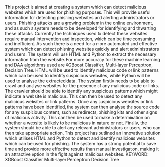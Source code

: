 This project is aimed at creating a system which can detect malicious websites which are used 
for phishing purposes. This will provide useful information for detecting phishing websites and 
alerting administrators or users. Phishing attacks are a growing problem in the online 
environment, and as such a system needs to be developed for identifying and thwarting these 
attacks. Currently the techniques used to detect these websites require manual intervention and 
inspection, which can be time consuming and inefficient. As such there is a need for a more 
automated and effective system which can detect phishing websites quickly and alert 
administrators and users. The system will use HTML and Python to extract the necessary 
information from the website. For more accuracy for these machine learning and DAA 
algorithms used are XGBoost Classifier, Multi-layer Perceptron, Decision Tree. HTML will 
be used to identify malicious code or link patterns which can be used to identify suspicious 
websites, while Python will be used to analyse the extracted data. The system firstly needs to 
be able to crawl and analyse websites for the presence of any malicious code or links. The 
crawler should be able to identify any suspicious patterns which might indicate a website is 
malicious. This can then be used to detect any malicious websites or link patterns. Once any 
suspicious websites or link patterns have been identified, the system can then analyse the source 
code for any suspicious content, such as redirects, phishing kits and other signs of malicious 
activity. This can then be used to make a determination on whether a website is likely to be 
malicious in nature or not. Finally, the system should be able to alert any relevant 
administrators or users, who can then take appropriate action. This project has outlined an 
innovative solution which utilises HTML and Python to detect and identify malicious websites 
which can be used for phishing. The system has a strong potential to save time and provide 
more effective results than manual investigation, making it an attractive option in the fight 
against malicious websites.
KEYWORD:
XGBoost Classifier
Multi-layer Perceptron
Decision Tree

